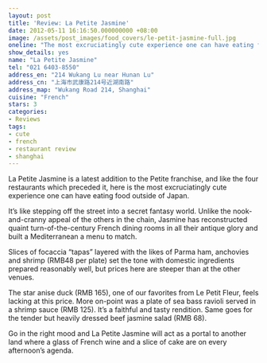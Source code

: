 ```yaml
---
layout: post
title: 'Review: La Petite Jasmine'
date: 2012-05-11 16:16:50.000000000 +08:00
image: /assets/post_images/food_covers/le-petit-jasmine-full.jpg
oneline: "The most excruciatingly cute experience one can have eating food outside of Japan."
show_details: yes
name: "La Petite Jasmine"
tel: "021 6403-8550"
address_en: "214 Wukang Lu near Hunan Lu"
address_cn: "上海市武康路214号近湖南路"
address_map: "Wukang Road 214, Shanghai"
cuisine: "French"
stars: 3
categories:
- Reviews
tags:
- cute
- french
- restaurant review
- shanghai
---
```

La Petite Jasmine is a latest addition to the Petite franchise, and like the four restaurants which preceded it, here is the most excruciatingly cute experience one can have eating food outside of Japan.

It’s like stepping off the street into a secret fantasy world. Unlike the nook-and-cranny appeal of the others in the chain, Jasmine has reconstructed quaint turn-of-the-century French dining rooms in all their antique glory and built a Mediterranean a menu to match.

Slices of focaccia “tapas” layered with the likes of Parma ham, anchovies and shrimp (RMB48 per plate) set the tone with domestic ingredients prepared reasonably well, but prices here are steeper than at the other venues. 

The star anise duck (RMB 165), one of our favorites from Le Petit Fleur, feels lacking at this price. More on-point was a plate of sea bass ravioli served in a shrimp sauce (RMB 125). It’s a faithful and tasty rendition. Same goes for the tender but heavily dressed beef jasmine salad (RMB 68).

Go in the right mood and La Petite Jasmine will act as a portal to another land where a glass of French wine and a slice of cake are on every afternoon’s agenda.